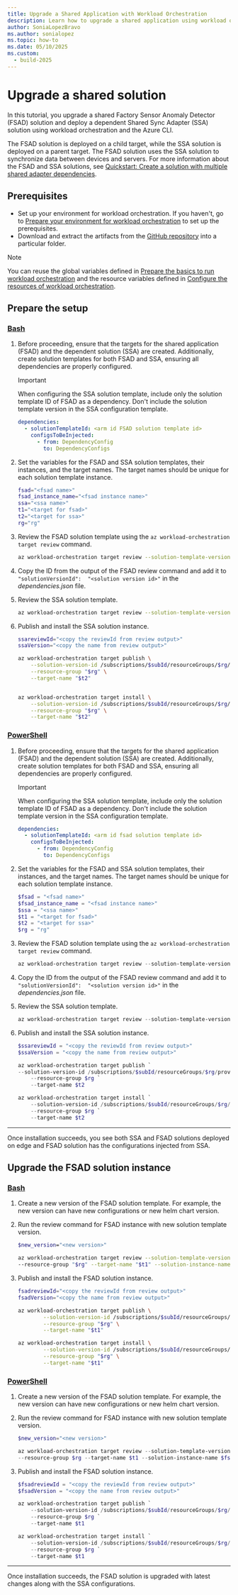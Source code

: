 ```yaml
---
title: Upgrade a Shared Application with Workload Orchestration
description: Learn how to upgrade a shared application using workload orchestration via CLI.
author: SoniaLopezBravo
ms.author: sonialopez
ms.topic: how-to
ms.date: 05/10/2025
ms.custom:
  - build-2025
---
```


# Upgrade a shared solution

In this tutorial, you upgrade a shared Factory Sensor Anomaly Detector (FSAD) solution and deploy a dependent Shared Sync Adapter (SSA) solution using workload orchestration and the Azure CLI. 

The FSAD solution is deployed on a child target, while the SSA solution is deployed on a parent target. The FSAD solution uses the SSA solution to synchronize data between devices and servers. For more information about the FSAD and SSA solutions, see [Quickstart: Create a solution with multiple shared adapter dependencies](quickstart-solution-multiple-shared-adapter-dependency.md).

## Prerequisites

- Set up your environment for workload orchestration. If you haven't, go to [Prepare your environment for workload orchestration](initial-setup-environment.md) to set up the prerequisites.
- Download and extract the artifacts from the [GitHub repository](https://github.com/microsoft/AEP/blob/main/content/en/docs/Configuration%20Manager%20(Public%20Preview)/Scripts%20for%20Onboarding/Configuration%20manager%20files.zip) into a particular folder. 

> [!NOTE]
> You can reuse the global variables defined in [Prepare the basics to run workload orchestration](initial-setup-environment.md#prepare-the-basics-to-run-workload-orchestration) and the resource variables defined in [Configure the resources of workload orchestration](initial-setup-configuration.md#configure-the-resources-of-workload-orchestration).


## Prepare the setup

### [Bash](#tab/bash)

1. Before proceeding, ensure that the targets for the shared application (FSAD) and the dependent solution (SSA) are created. Additionally, create solution templates for both FSAD and SSA, ensuring all dependencies are properly configured.

    > [!IMPORTANT]
    > When configuring the SSA solution template, include only the solution template ID of FSAD as a dependency. Don't include the solution template version in the SSA configuration template.
    
    ```yaml
    dependencies:
      - solutionTemplateId: <arm id FSAD solution template id>
        configsToBeInjected:
          - from: DependencyConfig
            to: DependencyConfigs
    ```

1. Set the variables for the FSAD and SSA solution templates, their instances, and the target names. The target names should be unique for each solution template instance.

    ```bash
    fsad="<fsad name>"
    fsad_instance_name="<fsad instance name>"
    ssa="<ssa name>"
    t1="<target for fsad>"
    t2="<target for ssa>"
    rg="rg"
    ```

1. Review the FSAD solution template using the `az workload-orchestration target review` command.

    ```bash 
    az workload-orchestration target review --solution-template-version-id /subscriptions/$subId/resourceGroups/$rg/providers/Microsoft.Edge/solutionTemplates/$fsad/versions/1.0.0 --resource-group "$rg" --target-name "$t1" --solution-instance-name "$fsad_instance_name"
    ```

1. Copy the ID from the output of the FSAD review command and add it to `"solutionVersionId":  "<solution version id>"` in the *dependencies.json* file. 
1. Review the SSA solution template.

    ```bash 
    az workload-orchestration target review --solution-template-version-id /subscriptions/$subId/resourceGroups/$rg/providers/Microsoft.Edge/solutionTemplates/$ssa/versions/1.0.0 --resource-group "$rg" --target-name "$t2" --solution-dependencies "@dependencies.json" 
    ```

1. Publish and install the SSA solution instance.

    ```bash 
    ssareviewId="<copy the reviewId from review output>"
    ssaVersion="<copy the name from review output>"

    az workload-orchestration target publish \
        --solution-version-id /subscriptions/$subId/resourceGroups/$rg/providers/private.edge/targets/$t2/solutions/$ssa/versions/$ssaVersion \
        --resource-group "$rg" \
        --target-name "$t2"


    az workload-orchestration target install \
        --solution-version-id /subscriptions/$subId/resourceGroups/$rg/providers/private.edge/targets/$t2/solutions/$ssa/versions/$ssaVersion \
        --resource-group "$rg" \
        --target-name "$t2"
    ```

### [PowerShell](#tab/powershell)

1. Before proceeding, ensure that the targets for the shared application (FSAD) and the dependent solution (SSA) are created. Additionally, create solution templates for both FSAD and SSA, ensuring all dependencies are properly configured.

    > [!IMPORTANT]
    > When configuring the SSA solution template, include only the solution template ID of FSAD as a dependency. Don't include the solution template version in the SSA configuration template.
    
    ```yaml
    dependencies:
      - solutionTemplateId: <arm id fsad solution template id>
        configsToBeInjected:
          - from: DependencyConfig
            to: DependencyConfigs
    ```

1. Set the variables for the FSAD and SSA solution templates, their instances, and the target names. The target names should be unique for each solution template instance.

    ```powershell
    $fsad = "<fsad name>"
    $fsad_instance_name = "<fsad instance name>"
    $ssa = "<ssa name>"
    $t1 = "<target for fsad>"
    $t2 = "<target for ssa>"
    $rg = "rg"
    ```

1. Review the FSAD solution template using the `az workload-orchestration target review` command.

    ```powershell
    az workload-orchestration target review --solution-template-version-id /subscriptions/$subId/resourceGroups/$rg/providers/Microsoft.Edge/solutionTemplates/$fsad/versions/1.0.0 --resource-group $rg --target-name $t1 --solution-instance-name $fsad_instance_name
    ```

1. Copy the ID from the output of the FSAD review command and add it to `"solutionVersionId":  "<solution version id>"` in the *dependencies.json* file. 
1. Review the SSA solution template.

    ```powershell
    az workload-orchestration target review --solution-template-version-id /subscriptions/$subId/resourceGroups/$rg/providers/Microsoft.Edge/solutionTemplates/$ssa/versions/1.0.0 --resource-group $rg --target-name $t2 --solution-dependencies "@dependencies.json"
    ```

1. Publish and install the SSA solution instance.

    ```powershell
    $ssareviewId = "<copy the reviewId from review output>"
    $ssaVersion = "<copy the name from review output>"

    az workload-orchestration target publish `
    --solution-version-id /subscriptions/$subId/resourceGroups/$rg/providers/private.edge/targets/$t2/solutions/$ssa/versions/$ssaVersion `
        --resource-group $rg `
        --target-name $t2

    az workload-orchestration target install `
        --solution-version-id /subscriptions/$subId/resourceGroups/$rg/providers/private.edge/targets/$t2/solutions/$ssa/versions/$ssaVersion `
        --resource-group $rg `
        --target-name $t2
    ```

***

Once installation succeeds, you see both SSA and FSAD solutions deployed on edge and FSAD solution has the configurations injected from SSA.

## Upgrade the FSAD solution instance

### [Bash](#tab/bash)

1. Create a new version of the FSAD solution template. For example, the new version can have new configurations or new helm chart version.
1. Run the review command for FSAD instance with new solution template version.

    ```bash
    $new_version="<new version>"

    az workload-orchestration target review --solution-template-version-id /subscriptions/$subId/resourceGroups/$rg/providers/Microsoft.Edge/solutionTemplates/$fsad/versions/$new_version 
    --resource-group "$rg" --target-name "$t1" --solution-instance-name "$fsad_instance_name"
    ```

1. Publish and install the FSAD solution instance.

    ```bash
    fsadreviewId="<copy the reviewId from review output>"
    fsadVersion="<copy the name from review output>"

    az workload-orchestration target publish \
            --solution-version-id /subscriptions/$subId/resourceGroups/$rg/providers/private.edge/targets/$t1/solutions/$fsad/versions/$fsadVersion \
            --resource-group "$rg" \
            --target-name "$t1"
    
    az workload-orchestration target install \
            --solution-version-id /subscriptions/$subId/resourceGroups/$rg/providers/private.edge/targets/$t1/solutions/$fsad/versions/$fsadVersion \
            --resource-group "$rg" \
            --target-name "$t1"
    ```

### [PowerShell](#tab/powershell)

1. Create a new version of the FSAD solution template. For example, the new version can have new configurations or new helm chart version.
1. Run the review command for FSAD instance with new solution template version.

    ```powershell
    $new_version="<new version>"

    az workload-orchestration target review --solution-template-version-id /subscriptions/$subId/resourceGroups/$rg/providers/Microsoft.Edge/solutionTemplates/$fsad/versions/$new_version 
    --resource-group $rg --target-name $t1 --solution-instance-name $fsad_instance_name
    ```

1. Publish and install the FSAD solution instance.

    ```powershell
    $fsadreviewId = "<copy the reviewId from review output>"
    $fsadVersion = "<copy the name from review output>"

    az workload-orchestration target publish `
        --solution-version-id /subscriptions/$subId/resourceGroups/$rg/providers/private.edge/targets/$t1/solutions/$fsad/versions/$fsadVersion `
        --resource-group $rg `
        --target-name $t1

    az workload-orchestration target install `
        --solution-version-id /subscriptions/$subId/resourceGroups/$rg/providers/private.edge/targets/$t1/solutions/$fsad/versions/$fsadVersion `
        --resource-group $rg `
        --target-name $t1
    ```

***

Once installation succeeds, the FSAD solution is upgraded with latest changes along with the SSA configurations.